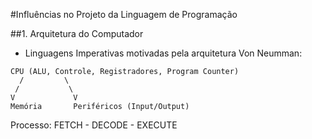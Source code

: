 #Influências no Projeto da Linguagem de Programação

##1. Arquitetura do Computador
  - Linguagens Imperativas motivadas pela arquitetura Von Neumman:
  ```
  CPU (ALU, Controle, Registradores, Program Counter)
    /         \
   /           \  
  V             V
  Memória       Periféricos (Input/Output)
  ```
  Processo: FETCH - DECODE - EXECUTE
